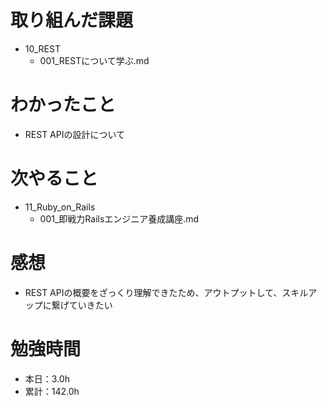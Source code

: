 # 取り組んだ課題
* 10_REST
  * 001_RESTについて学ぶ.md

# わかったこと
* REST APIの設計について

# 次やること
* 11_Ruby_on_Rails
  * 001_即戦力Railsエンジニア養成講座.md

# 感想
* REST APIの概要をざっくり理解できたため、アウトプットして、スキルアップに繋げていきたい

# 勉強時間
* 本日：3.0h
* 累計：142.0h
